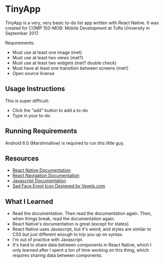 # TinyApp
TinyApp is a very, very basic to-do list app written with React Native. It was created for COMP 150-MOB: Mobile Development at Tufts University in September 2017.

Requirements:
* Must use at least one image (met)
* Must use at least two views (met?)
* Must use at least two widgets (met? double check)
* Must have at least one transition between screens (met!)
* Open source license

## Usage Instructions
This is super difficult:
* Click the "add" button to add a to-do
* Type in your to-do 

## Running Requirements
Android 6.0 (Marshmallow) is required to run this little guy.

## Resources
* [React Native Documentation](http://facebook.github.io/react-native/docs/getting-started.html)
* [React Navigation Documentation](https://reactnavigation.org/docs/intro/)
* [Javascript Documentation](https://developer.mozilla.org/en-US/docs/Web/JavaScript/Reference)
* [Sad Face Emoji Icon Designed by Vexels.com](https://www.vexels.com/png-svg/preview/134743/sad-face-emoji-emoticon)

## What I Learned
* Read the documentation. Then read the documentation again. Then, when things break, read the documentation again.
* React Native's documentation is great (except for states).
* React Native uses Javascript, but it's weird, and styles are similar to CSS but just different enough to trip you up on syntax.
* I'm out of practice with Javascript.
* It's hard to share data between components in React Native, which I only learned after I spent a ton of time working on this thing, which requires sharing data between components.
